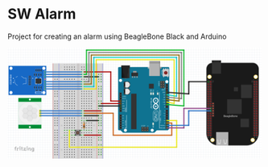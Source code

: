 # SW Alarm
Project for creating an alarm using BeagleBone Black and Arduino

![Schemat](https://github.com/KieroKa/SW-Alarm/blob/master/schemat.png)
